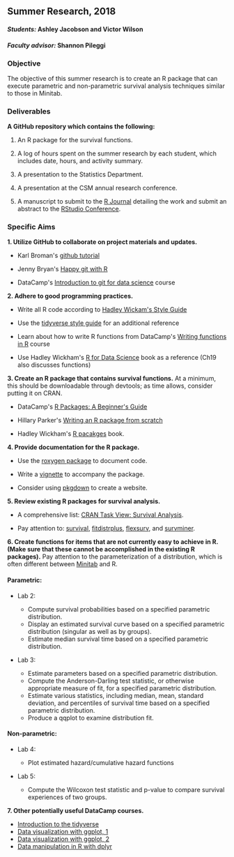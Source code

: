 ## Summer Research, 2018

#### _Students:_ Ashley Jacobson and Victor Wilson

#### _Faculty advisor:_ Shannon Pileggi

### Objective

The objective of this summer research is to create an R package that can execute parametric and non-parametric survival analysis techniques similar to those in Minitab.

### Deliverables

**A GitHub repository which contains the following:**

1.  An R package for the survival functions. 

2.  A log of hours spent on the summer research by each student, which includes date, hours, and activity summary.

3.  A presentation to the Statistics Department.

4.  A presentation at the CSM annual research conference.

5.  A manuscript to submit to the [R Journal](https://journal.r-project.org/) detailing the work and submit an abstract to the [RStudio Conference](https://www.rstudio.com/conference/).

### Specific Aims

**1.  Utilize GitHub to collaborate on project materials and updates.**

  * Karl Broman's [github tutorial](http://kbroman.org/github_tutorial/)

  * Jenny Bryan's [Happy git with R](http://happygitwithr.com/) 
  
  * DataCamp's [Introduction to git for data science](https://www.datacamp.com/courses/introduction-to-git-for-data-science) course


**2.  Adhere to good programming practices.**
  
  * Write all R code according to [Hadley Wickam's Style Guide](http://adv-r.had.co.nz/Style.html)
  
  * Use the [tidyverse style guide](http://style.tidyverse.org/) for an additional reference
  
  * Learn about how to write R functions from DataCamp's [Writing functions in R](https://www.datacamp.com/courses/writing-functions-in-r) course 
  
  * Use Hadley Wickham's [R for Data Science](http://r4ds.had.co.nz/) book as a reference (Ch19 also discusses functions)
  
  
  **3.  Create an R package that contains survival functions.**  At a minimum, this should be downloadable through devtools; as time allows, consider putting it on CRAN.

  *  DataCamp's [R Packages: A Beginner's Guide](https://www.datacamp.com/community/tutorials/r-packages-guide)
    
  *  Hillary Parker's [Writing an R package from scratch](https://hilaryparker.com/2014/04/29/writing-an-r-package-from-scratch/)
  
  *  Hadley Wickham's [R pacakges](http://r-pkgs.had.co.nz/) book.
  
  
   **4.  Provide documentation for the R package.**

  *  Use the [roxygen package](https://cran.r-project.org/web/packages/roxygen2/vignettes/roxygen2.html) to document code.
  
  *  Write a [vignette](http://r-pkgs.had.co.nz/vignettes.html) to accompany the package.
  
  *  Consider using [pkgdown](http://pkgdown.r-lib.org/index.html) to create a website. 
  
  
  **5. Review existing R packages for survival analysis.**
  
  * A comprehensive list:  [CRAN Task View: Survival Analysis](https://cran.r-project.org/web/views/Survival.html).
  
  * Pay attention to: [survival](https://cran.r-project.org/web/packages/survival/index.html), [fitdistrplus](https://cran.r-project.org/web/packages/fitdistrplus/index.html), [flexsurv](https://cran.r-project.org/web/packages/flexsurv/index.html), and [survminer](https://cran.r-project.org/web/packages/survminer/index.html).
  
  **6.  Create functions for items that are not currently easy to achieve in R.  (Make sure that these cannot be accomplished in the existing R packages).**  Pay attention to the parameterization of a distribution, which is often different between [Minitab](https://support.minitab.com/en-us/minitab/18/help-and-how-to/modeling-statistics/reliability/how-to/distribution-overview-plot-right-censoring/methods-and-formulas/parametric-methods-and-formulas/distribution-functions/) and R.
  
  #### Parametric:
  * Lab 2:
    + Compute survival probabilities based on a specified parametric distribution.
    + Display an estimated survival curve based on a specified parametric distribution (singular as well as by groups).
    + Estimate median survival time based on a specified parametric distribution.
    
  * Lab 3:
    + Estimate parameters based on a specified parametric distribution.
    + Compute the Anderson-Darling test statistic, or otherwise appropriate measure of fit, for a specified parametric distribution.
    + Estimate various statistics, including median, mean, standard deviation, and percentiles of survival time based on a specified parametric distribution.
    + Produce a qqplot to examine distribution fit.
    
  #### Non-parametric:  
  * Lab 4:
    + Plot estimated hazard/cumulative hazard functions
    
  * Lab 5:
    + Compute the Wilcoxon test statistic and p-value to compare survival experiences of two groups.
    
  **7.  Other potentially useful DataCamp courses.**    
   + [Introduction to the tidyverse](https://www.datacamp.com/courses/introduction-to-the-tidyverse)
   + [Data visualization with ggplot, 1](https://www.datacamp.com/courses/data-visualization-with-ggplot2-1)
   + [Data visualization with ggplot, 2](https://www.datacamp.com/courses/data-visualization-with-ggplot2-2)
   + [Data manipulation in R with dplyr](https://www.datacamp.com/courses/dplyr-data-manipulation-r-tutorial)
  

  
